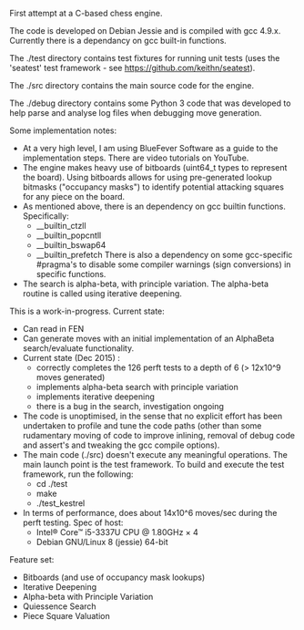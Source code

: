 
First attempt at a C-based chess engine.

The code is developed on Debian Jessie and is compiled with gcc 4.9.x. Currently there is a dependancy on gcc built-in functions.

The ./test directory contains test fixtures for running unit tests (uses the 'seatest' test framework - see https://github.com/keithn/seatest).

The ./src directory contains the main source code for the engine.

The ./debug directory contains some Python 3 code that was developed to help parse and analyse log files when debugging move generation.


Some implementation notes:
* At a very high level, I am using BlueFever Software as a guide to the implementation steps. There are video tutorials on YouTube.
* The engine makes heavy use of bitboards (uint64_t types to represent the board). Using bitboards allows for using pre-generated lookup bitmasks ("occupancy masks") to identify potential attacking squares for any piece on the board.
* As mentioned above, there is an dependency on gcc builtin functions. Specifically:
  * __builtin_ctzll
  * __builtin_popcntll
  * __builtin_bswap64
  * __builtin_prefetch
  There is also a dependency on some gcc-specific #pragma's to disable some compiler warnings (sign conversions) in specific functions.
* The search is alpha-beta, with principle variation. The alpha-beta routine is called using iterative deepening.


This is a work-in-progress. Current state:
* Can read in FEN
* Can generate moves with an initial implementation of an AlphaBeta search/evaluate functionality.
* Current state (Dec 2015) :
    * correctly completes the 126 perft tests to a depth of 6 (> 12x10^9 moves generated)
    * implements alpha-beta search with principle variation  
    * implements iterative deepening
    * there is a bug in the search, investigation ongoing
* The code is unoptimised, in the sense that no explicit effort has been undertaken to profile and tune the code paths (other than some rudamentary moving of code to improve inlining, removal of debug code and assert's and tweaking the gcc compile options).
* The main code (./src) doesn't execute any meaningful operations. The main launch point is the test framework. To build and execute the test framework, run the following:
	* cd ./test
	* make
	* ./test_kestrel
* In terms of performance, does about 14x10^6 moves/sec during the perft testing. Spec of host:
	- Intel® Core™ i5-3337U CPU @ 1.80GHz × 4
	- Debian GNU/Linux 8 (jessie) 64-bit


Feature set:
* Bitboards (and use of occupancy mask lookups)
* Iterative Deepening
* Alpha-beta with Principle Variation
* Quiessence Search
* Piece Square Valuation



